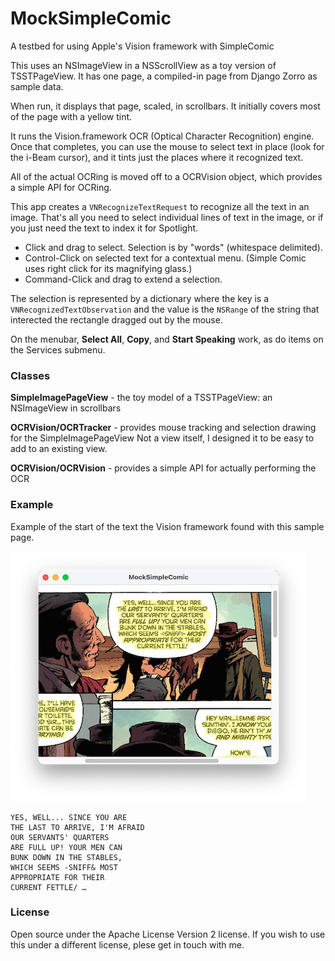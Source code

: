 # MockSimpleComic
A testbed for using Apple's Vision framework with SimpleComic

This uses an NSImageView in a NSScrollView as a toy version of TSSTPageView. It has one page,
a compiled-in page from Django Zorro as sample data.

When run, it displays that page, scaled, in scrollbars. It initially covers most of the page
with a yellow tint.

It runs the Vision.framework OCR (Optical Character Recognition) engine. Once that completes, 
you can use the mouse to select text in place (look for the i-Beam cursor), and it tints just 
the places where it recognized text.

All of the actual OCRing is moved off to a OCRVision object, which provides a simple API for
OCRing.

This app creates a `VNRecognizeTextRequest` to recognize all the text in an image. That's all you need
to select individual lines of text in the image, or if you just need the text to
index it for Spotlight.

* Click and drag to select. Selection is by "words" (whitespace delimited).
* Control-Click on selected text for a contextual menu. (Simple Comic uses right click for its
magnifying glass.)
* Command-Click and drag to extend a selection.

The selection is represented by a dictionary where the key is a `VNRecognizedTextObservation` and the 
value is the `NSRange` of the string that interected the rectangle dragged out by the mouse.

On the menubar, **Select All**, **Copy**, and **Start Speaking** work, as do items on the Services submenu.


### Classes

**SimpleImagePageView** - the toy model of a TSSTPageView: an NSImageView in scrollbars

**OCRVision/OCRTracker** - provides mouse tracking and selection drawing for the SimpleImagePageView
Not a view itself, I designed it to be easy to add to an existing view.

**OCRVision/OCRVision** - provides a simple API for actually performing the OCR

### Example

Example of the start of the text the Vision framework found with this sample page.

![sample](images/sample.png)

```
YES, WELL... SINCE YOU ARE
THE LAST TO ARRIVE, I'M AFRAID
OUR SERVANTS' QUARTERS
ARE FULL UP! YOUR MEN CAN
BUNK DOWN IN THE STABLES,
WHICH SEEMS -SNIFF& MOST
APPROPRIATE FOR THEIR
CURRENT FETTLE/ …
```
### License

Open source under the Apache License Version 2 license. If you wish to use this under a
different license, plese get in touch with me.
